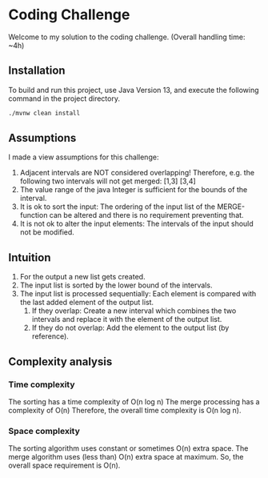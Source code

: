 # Coding Challenge

Welcome to my solution to the coding challenge.
(Overall handling time: ~4h)

## Installation

To build and run this project, use Java Version 13, and execute the following command in the project directory.

``` bash
./mvnw clean install
```

## Assumptions

I made a view assumptions for this challenge:

1. Adjacent intervals are NOT considered overlapping! Therefore, e.g. the following two intervals will not get
   merged: [1,3] [3,4]
2. The value range of the java Integer is sufficient for the bounds of the interval.
3. It is ok to sort the input: The ordering of the input list of the MERGE-function can be altered and there is no
   requirement preventing that.
4. It is not ok to alter the input elements: The intervals of the input should not be modified.

## Intuition

1. For the output a new list gets created.
2. The input list is sorted by the lower bound of the intervals.
3. The input list is processed sequentially: Each element is compared with the last added element of the output list.
    1. If they overlap: Create a new interval which combines the two intervals and replace it with the element of the
       output list.
    2. If they do not overlap: Add the element to the output list (by reference).

## Complexity analysis

### Time complexity

The sorting has a time complexity of O(n log n)
The merge processing has a complexity of O(n)
Therefore, the overall time complexity is O(n log n).

### Space complexity

The sorting algorithm uses constant or sometimes O(n) extra space.
The merge algorithm uses (less than) O(n) extra space at maximum.
So, the overall space requirement is O(n).
